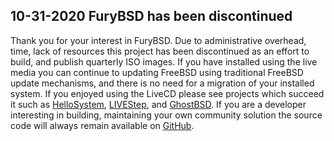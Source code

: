 ## 10-31-2020 FuryBSD has been discontinued

Thank you for your interest in FuryBSD.  Due to administrative overhead, time, lack of resources this project has been discontinued as an effort to build, and publish quarterly ISO images.  If you have installed using the live media you can continue to updating FreeBSD using traditional FreeBSD update mechanisms, and there is no need for a migration of your installed system.  If you enjoyed using the LiveCD please see projects which succeed it such as [HelloSystem](https://github.com/helloSystem/ISO), [LIVEStep](https://github.com/probonopd/LIVEstep), and [GhostBSD](http://www.ghostbsd.org).  If you are a developer interesting in building, maintaining your own community solution the source code will always remain available on [GitHub](https://github.com/furybsd/furybsd-livecd).
